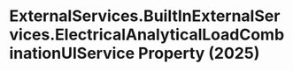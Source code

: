 # ExternalServices.BuiltInExternalServices.ElectricalAnalyticalLoadCombinationUIService Property (2025)

﻿
